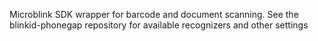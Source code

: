 
Microblink SDK wrapper for barcode and document scanning. See the
blinkid-phonegap repository for available recognizers and other settings
